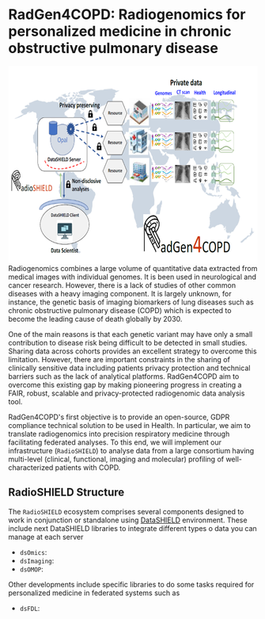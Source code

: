 # RadGen4COPD: Radiogenomics for personalized medicine in chronic obstructive pulmonary disease

<img src="radgen4COPD_fig.png" align="left" height="400" style="margin-right: 10px;" />


Radiogenomics combines a large volume of quantitative data extracted from medical images with individual genomes. It is been used in
neurological and cancer research. However, there is a lack of studies of other common diseases with a heavy imaging component. It is
largely unknown, for instance, the genetic basis of imaging biomarkers of lung diseases such as chronic obstructive pulmonary disease
(COPD) which is expected to become the leading cause of death globally by 2030.

One of the main reasons is that each genetic variant may have only a small contribution to disease risk being difficult to be detected in
small studies. Sharing data across cohorts provides an excellent strategy to overcome this limitation. However, there are important
constraints in the sharing of clinically sensitive data including patients privacy protection and technical barriers such as the lack of
analytical platforms. RadGen4COPD aim to overcome this existing gap by making pioneering progress in creating a FAIR, robust, scalable
and privacy-protected radiogenomic data analysis tool.

RadGen4COPD's first objective is to provide an open-source, GDPR compliance technical solution to be used in Health. 
In particular, we aim to translate radiogenomics into precision respiratory medicine through facilitating federated analyses. 
To this end, we will implement our infrastructure (`RadioSHIELD`) to analyse data from a large 
consortium having multi-level (clinical, functional, imaging and molecular) profiling of well-characterized patients with COPD.


## RadioSHIELD Structure

The `RadioSHIELD`  ecosystem comprises several components designed to work in conjunction or standalone using 
[DataSHIELD](https://www.datashield.org/about/about-datashield-collated) environment. These include next DataSHIELD libraries to integrate 
different types o data you can manage at each server

- `dsOmics`: 
- `dsImaging`:
- `dsOMOP`:

Other developments include specific libraries to do some tasks required for personalized medicine in federated systems such as

- `dsFDL`:

